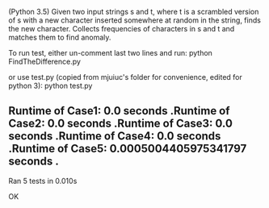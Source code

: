 (Python 3.5)
Given two input strings s and t, where t is a scrambled version of s with a new
character inserted somewhere at random in the string, finds the new character.
Collects frequencies of characters in s and t and matches them to find anomaly.

To run test, either un-comment last two lines and run:
python FindTheDifference.py

or use test.py (copied from mjuiuc's folder for convenience, edited for python 3):
python test.py

Runtime of Case1: 0.0 seconds
.Runtime of Case2: 0.0 seconds
.Runtime of Case3: 0.0 seconds
.Runtime of Case4: 0.0 seconds
.Runtime of Case5: 0.0005004405975341797 seconds
.
----------------------------------------------------------------------
Ran 5 tests in 0.010s

OK
